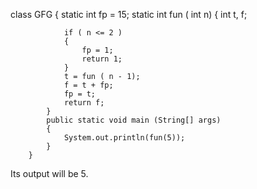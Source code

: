 class GFG {
            static int fp = 15;
            static int fun ( int n)
            {
                int t, f;
            
                if ( n <= 2 )
                {
                    fp = 1;
                    return 1;
                }
                t = fun ( n - 1);
                f = t + fp;
                fp = t;
                return f;
            }
            public static void main (String[] args)
            {
                System.out.println(fun(5));
            }
        }

Its output will be 5.
